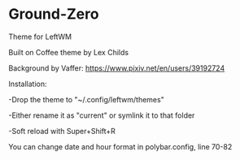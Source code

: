 # Ground-Zero
Theme for LeftWM

Built on Coffee theme by Lex Childs

Background by Vaffer: https://www.pixiv.net/en/users/39192724

Installation:

-Drop the theme to "~/.config/leftwm/themes"

-Either rename it as "current" or symlink it to that folder

-Soft reload with Super+Shift+R

You can change date and hour format in polybar.config, line 70-82
